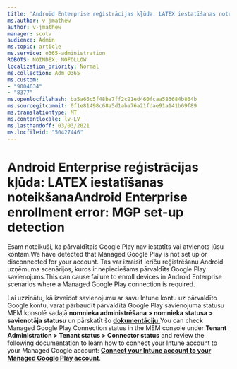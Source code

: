 ```yaml
---
title: 'Android Enterprise reģistrācijas kļūda: LATEX iestatīšanas noteikšana'
ms.author: v-jmathew
author: v-jmathew
manager: scotv
audience: Admin
ms.topic: article
ms.service: o365-administration
ROBOTS: NOINDEX, NOFOLLOW
localization_priority: Normal
ms.collection: Adm_O365
ms.custom:
- "9004634"
- "8377"
ms.openlocfilehash: ba5a66c5f48ba7ff2c21ed460fcaa583684b864b
ms.sourcegitcommit: 0f1e81498c68a5d1aba76a21fdae91a141b69f89
ms.translationtype: MT
ms.contentlocale: lv-LV
ms.lasthandoff: 03/03/2021
ms.locfileid: "50427446"
---
```

# <a name="android-enterprise-enrollment-error-mgp-set-up-detection"></a><span data-ttu-id="96b3a-102">Android Enterprise reģistrācijas kļūda: LATEX iestatīšanas noteikšana</span><span class="sxs-lookup"><span data-stu-id="96b3a-102">Android Enterprise enrollment error: MGP set-up detection</span></span>

<span data-ttu-id="96b3a-103">Esam noteikuši, ka pārvaldītais Google Play nav iestatīts vai atvienots jūsu kontam.</span><span class="sxs-lookup"><span data-stu-id="96b3a-103">We have detected that Managed Google Play is not set up or disconnected for your account.</span></span> <span data-ttu-id="96b3a-104">Tas var izraisīt ierīču reģistrēšanu Android uzņēmuma scenārijos, kuros ir nepieciešams pārvaldīts Google Play savienojums.</span><span class="sxs-lookup"><span data-stu-id="96b3a-104">This can cause failure to enroll devices in Android Enterprise scenarios where a Managed Google Play connection is required.</span></span>

<span data-ttu-id="96b3a-105">Lai uzzinātu, kā izveidot savienojumu ar savu Intune kontu uz pārvaldīto Google kontu, varat pārbaudīt pārvaldītā Google Play savienojuma statusu MEM konsolē sadaļā **nomnieka administrēšana > nomnieka statusa > savienotāja statusu** un pārskatīt šo **[dokumentāciju.](https://docs.microsoft.com/mem/intune/enrollment/connect-intune-android-enterprise)**</span><span class="sxs-lookup"><span data-stu-id="96b3a-105">You can check Managed Google Play Connection status in the MEM console under **Tenant Administration > Tenant status > Connector status** and review the following documentation to learn how to connect your Intune account to your Managed Google account: **[Connect your Intune account to your Managed Google Play account](https://docs.microsoft.com/mem/intune/enrollment/connect-intune-android-enterprise)**.</span></span>

